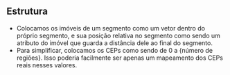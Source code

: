 ## Estrutura

- Colocamos os imóveis de um segmento como um vetor dentro do próprio segmento, e sua posição relativa no segmento como sendo um atributo do imóvel que guarda a distância dele ao final do segmento.
- Para simplificar, colocamos os CEPs como sendo de 0 a {número de regiões}. Isso poderia facilmente ser apenas um mapeamento dos CEPs reais nesses valores.